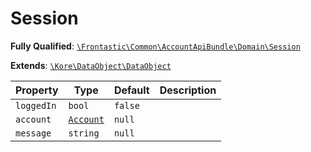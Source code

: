 #  Session

**Fully Qualified**: [`\Frontastic\Common\AccountApiBundle\Domain\Session`](../../../../src/php/AccountApiBundle/Domain/Session.php)

**Extends**: [`\Kore\DataObject\DataObject`](https://github.com/kore/DataObject)

Property|Type|Default|Description
--------|----|-------|-----------
`loggedIn`|`bool`|`false`|
`account`|[`Account`](Account.md)|`null`|
`message`|`string`|`null`|

